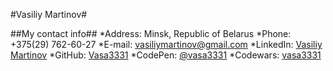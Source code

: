#Vasiliy Martinov#

##My contact info##
*Address: Minsk, Republic of Belarus
*Phone: +375(29) 762-60-27
*E-mail: vasiliymartinov@gmail.com
*LinkedIn: [Vasiliy Martinov](https://www.linkedin.com/in/vasiliy-martinov-2b776930/)
*GitHub: [Vasa3331](https://github.com/Vasa3331)
*CodePen: [@vasa3331](https://codepen.io/vasa3331)
*Codewars: [vasa3331](https://www.codewars.com/users/vasa3331)
